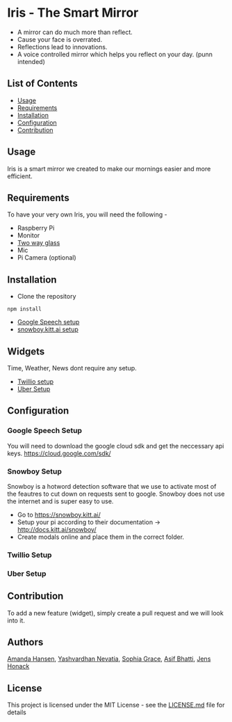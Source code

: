# Iris - The Smart Mirror
* A mirror can do much more than reflect. 
* Cause your face is overrated. 
* Reflections lead to innovations.
* A voice controlled mirror which helps you reflect on your day. (punn intended)

## List of Contents 
- [Usage](#usage) 
- [Requirements](#requirements)
- [Installation](#installation) 
- [Configuration](#configuration)
- [Contribution](#contribution)

## Usage
Iris is a smart mirror we created to make our mornings easier and more efficient.

## Requirements
To have your very own Iris, you will need the following - 
- Raspberry Pi
- Monitor 
- [Two way glass](https://www.tapplastics.com/product/plastics/cut_to_size_plastic/two_way_mirrored_acrylic/558) 
- Mic 
- Pi Camera (optional)

## Installation 
- Clone the repository
```
npm install
```
- [Google Speech setup](#google-speech-setup)
- [snowboy.kitt.ai setup](#snowboy-setup) 

## Widgets
Time, Weather, News dont require any setup. 
- [Twillio setup](#twillio-setup)
- [Uber Setup](#uber-setup)
 
## Configuration

### Google Speech Setup 
You will need to download the google cloud sdk and get the neccessary api keys. https://cloud.google.com/sdk/

### Snowboy Setup 
Snowboy is a hotword detection software that we use to activate most of the feautres to cut down on requests sent to google. 
Snowboy does not use the internet and is super easy to use. 
* Go to https://snowboy.kitt.ai/
* Setup your pi according to their documentation -> http://docs.kitt.ai/snowboy/
* Create modals online and place them in the correct folder. 

### Twillio Setup 
### Uber Setup


## Contribution
To add a new feature (widget), simply create a pull request and we will look into it. 

## Authors 
[Amanda Hansen](https://github.com/ajoann), [Yashvardhan Nevatia](https://github.com/yashnevatia), [Sophia Grace](https://github.com/sophiagrace), [Asif Bhatti](https://github.com/asif521), [Jens Honack](https://github.com/jenshnck)

## License 

This project is licensed under the MIT License - see the [LICENSE.md](LICENSE.md) file for details
